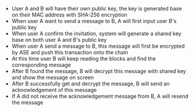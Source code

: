 - User A and B will have their own public key, the key is generated base on their MAC address with SHA-256 encryption
- When user A want to send a message to B, A will first input user B's public key
- When user A confirm the invitation, system will generate a shared key base on both user A and B's public key
- When user A send a message to B, this message will first be encrypted by ASE and push this transaction onto the chain
- At this time user B will keep reading the blocks and find the corresponding message
- After B found the message, B will decrypt this message with shared key and show the message on screen
- After B successfully get and decrypt the message, B will send an acknowledgement of this message
- If A did not receive the acknowledgement message from B, A will resend the message